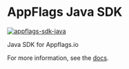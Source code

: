 # AppFlags Java SDK

[![appflags-sdk-java](https://img.shields.io/maven-central/v/io.appflags/appflags-sdk-java)](https://central.sonatype.com/artifact/io.appflags/appflags-sdk-java)

Java SDK for Appflags.io

For more information, see the [docs](https://docs.appflags.io/sdks/java/).
